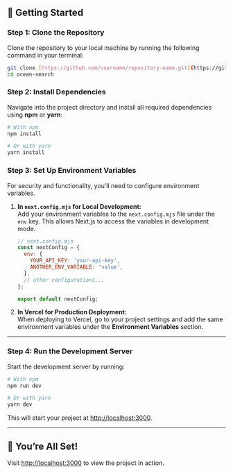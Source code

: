 
## 🚀 Getting Started

### Step 1: Clone the Repository

Clone the repository to your local machine by running the following command in your terminal:

```bash
git clone [https://github.com/username/repository-name.git](https://github.com/CherkashinEgor/ocean-search.git)
cd ocean-search
```

### Step 2: Install Dependencies

Navigate into the project directory and install all required dependencies using **npm** or **yarn**:

```bash
# With npm
npm install

# Or with yarn
yarn install
```

### Step 3: Set Up Environment Variables

For security and functionality, you’ll need to configure environment variables. 

1. **In `next.config.mjs` for Local Development:**  
   Add your environment variables to the `next.config.mjs` file under the `env` key. This allows Next.js to access the variables in development mode.

    ```javascript
    // next.config.mjs
    const nextConfig = {
      env: {
        YOUR_API_KEY: 'your-api-key',
        ANOTHER_ENV_VARIABLE: 'value',
      },
      // other configurations...
    };

    export default nextConfig;
    ```

2. **In Vercel for Production Deployment:**  
   When deploying to Vercel, go to your project settings and add the same environment variables under the **Environment Variables** section.

---

### Step 4: Run the Development Server

Start the development server by running:

```bash
# With npm
npm run dev

# Or with yarn
yarn dev
```

This will start your project at [http://localhost:3000](http://localhost:3000).

---

## 🎉 You’re All Set!

Visit [http://localhost:3000](http://localhost:3000) to view the project in action.
